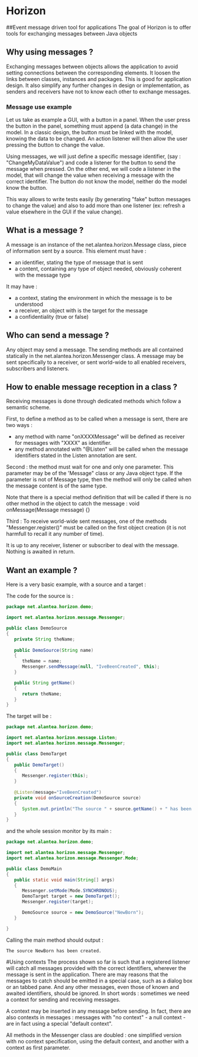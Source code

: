 # Horizon
##Event message driven tool for applications
The goal of Horizon is to offer tools for exchanging messages between Java objects

## Why using messages ?
Exchanging messages between objects allows the application to avoid setting connections between the corresponding elements. It loosen the links between classes, instances and packages. This is good for application design. It also simplify any further changes in design or implementation, as senders and receivers have not to know each other to exchange messages.

### Message use example
Let us take as example a GUI, with a button in a panel. When the user press the button in the panel, something must append (a data change) in the model.
In a classic design, the button must be linked with the model, knowing the data to be changed. An action listener will then  allow the user pressing the button to change the value.

Using messages, we will just define a specific message identifier, (say : "ChangeMyDataValue") and code a listener for the button to send the message when pressed. On the other end, we will code a listener in the model, that will change the value when receiving a message with the correct identifier. The button do not know the model, neither do the model know the button.

This way allows to write tests easily (by generating "fake" button messages to change the value) and also to add more than one listener (ex: refresh a value elsewhere in the GUI if the value change).

## What is a message ?
A message is an instance of the net.alantea.horizon.Message class, piece of information sent by a source.
This element must have :
- an identifier, stating the type of message that is sent
- a content, containing any type of object needed, obviously coherent with the message type

It may have :
- a context, stating the environment in which the message is to be understood
- a receiver, an object with is the target for the message
- a confidentiality (true or false)

## Who can send a message ?
Any object may send a message. The sending methods are all contained statically in the net.alantea.horizon.Messenger class. A message may be sent specifically to a receiver, or sent world-wide to all enabled receivers, subscribers and listeners.

## How to enable message reception in a class ?
Receiving messages is done through dedicated methods which follow  a semantic scheme.

First, to define a method as to be called when a message is sent, there are two ways :
- any method with name "onXXXXMessage" will be defined as receiver for messages with "XXXX" as identifier.
- any method annotated with "@Listen" will be called when the message identifiers stated in the Listen annotation are sent.

Second : the method must wait for one and only one parameter. This parameter may be of the 'Message" class or any Java object type. If the parameter is not of Message type, then the method will only be called when the message content is of the same type.

Note that there is a special method definition that will be called if there is no other method in the object to catch the message :
    void onMessage(Message message) {}
    
Third : To receive world-wide sent messages, one of the methods "Messenger.register()" must be called on the first object creation (it is not harmfull to recall it any number of time).

It is up to any receiver, listener or subscriber to deal with the message. Nothing is awaited in return.

## Want an example ?
Here is a very basic example, with a source and a target :

The code for the source is :

```java
package net.alantea.horizon.demo;

import net.alantea.horizon.message.Messenger;

public class DemoSource
{
   private String theName;
   
   public DemoSource(String name)
   {
      theName = name;
      Messenger.sendMessage(null, "IveBeenCreated", this);
   }

   public String getName()
   {
      return theName;
   }
}
```

The target will be :

```java
package net.alantea.horizon.demo;

import net.alantea.horizon.message.Listen;
import net.alantea.horizon.message.Messenger;

public class DemoTarget
{
   public DemoTarget()
   {
      Messenger.register(this);
   }
   
   @Listen(message="IveBeenCreated")
   private void onSourceCreation(DemoSource source)
   {
      System.out.println("The source " + source.getName() + " has been created.");
   }
}
```

and the whole session monitor by its main :

```java
package net.alantea.horizon.demo;

import net.alantea.horizon.message.Messenger;
import net.alantea.horizon.message.Messenger.Mode;

public class DemoMain
{
   public static void main(String[] args)
   {
      Messenger.setMode(Mode.SYNCHRONOUS);
      DemoTarget target = new DemoTarget();
      Messenger.register(target);

      DemoSource source = new DemoSource("NewBorn");
   }

}
```

Calling the main method should output :

```
The source NewBorn has been created.
```

#Using contexts
The process shown so far is such that a registered listener will catch all messages provided with the correct identifiers, wherever the message is sent in the application. There are may reasons that the messages to catch should be emitted in a special case, such as a dialog box or an tabbed pane. And any other messages, even those of known and awaited identifiers, should be ignored. In short words : sometimes we need a context for sending and receiving messages.

A context may be inserted in any message before sending. In fact, there are also contexts in messages : messages with "no context" - a null context - are in fact using a special "default context".

All methods in the Messenger class are doubled : one simplified version with no context specification, using the default context, and another with a context as first parameter.